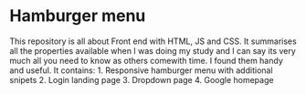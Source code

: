 # Hamburger menu
This repository is all about Front end with HTML, JS and CSS.
It summarises all the properties available when I was doing my study and I can say its very much all you need to know as others comewith time. I found them handy and useful. It contains: 
        1. Responsive hamburger menu with additional snipets
        2. Login landing page
        3. Dropdown page
        4. Google homepage
